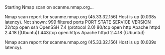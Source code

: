 Starting Nmap scan on scanme.nmap.org...

Nmap scan report for scanme.nmap.org (45.33.32.156)
Host is up (0.038s latency).
Not shown: 999 filtered ports
PORT   STATE SERVICE VERSION
22/tcp open  ssh     OpenSSH 7.4 (protocol 2.0)
80/tcp open  http    Apache httpd 2.4.18 ((Ubuntu))
443/tcp open  https   Apache httpd 2.4.18 ((Ubuntu))

Nmap scan report for scanme.nmap.org (45.33.32.156)
Host is up (0.039s latency).

